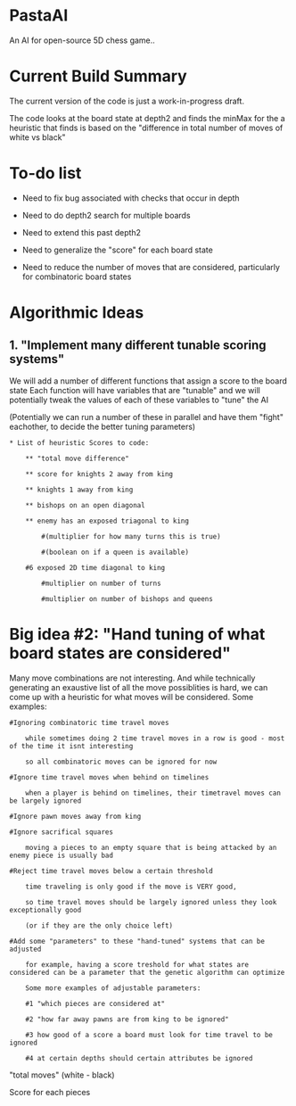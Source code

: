 # PastaAI
An AI for open-source 5D chess game..


# Current Build Summary

The current version of the code is just a work-in-progress draft.

The code looks at the board state at depth2 and finds the minMax for the a heuristic 
that finds is based on the "difference in total number of moves of white vs black"

# To-do list

* Need to fix bug associated with checks that occur in depth

* Need to do depth2 search for multiple boards

* Need to extend this past depth2

* Need to generalize the "score" for each board state

* Need to reduce the number of moves that are considered, particularly for combinatoric board states


# Algorithmic Ideas 
## 1. "Implement many different tunable scoring systems"

We will add a number of different functions that assign a score to the board state
Each function will have variables that are "tunable" and we will potentially tweak
the values of each of these variables to "tune" the AI

(Potentially we can run a number of these in parallel and have them "fight" eachother,
 to decide the better tuning parameters)

	* List of heuristic Scores to code:
	
		** "total move difference"
		
		** score for knights 2 away from king
		
		** knights 1 away from king
		
		** bishops on an open diagonal
		
		** enemy has an exposed triagonal to king 
		
			#(multiplier for how many turns this is true)
			
			#(boolean on if a queen is available)
			
		#6 exposed 2D time diagonal to king
		
			#multiplier on number of turns
			
			#multiplier on number of bishops and queens
		
# Big idea #2: "Hand tuning of what board states are considered"

Many move combinations are not interesting. And while technically generating an exaustive list of all the move possiblities is hard,
we can come up with a heuristic for what moves will be considered. Some examples:

	#Ignoring combinatoric time travel moves 
	
		while sometimes doing 2 time travel moves in a row is good - most of the time it isnt interesting	
		
		so all combinatoric moves can be ignored for now
		
	#Ignore time travel moves when behind on timelines
	
		when a player is behind on timelines, their timetravel moves can be largely ignored 
		
	#Ignore pawn moves away from king
	
    #Ignore sacrifical squares
	
		moving a pieces to an empty square that is being attacked by an enemy piece is usually bad
		
	#Reject time travel moves below a certain threshold
	
		time traveling is only good if the move is VERY good, 
		
		so time travel moves should be largely ignored unless they look exceptionally good
		
		(or if they are the only choice left)
		
	#Add some "parameters" to these "hand-tuned" systems that can be adjusted
	
		for example, having a score treshold for what states are considered can be a parameter that the genetic algorithm can optimize
		
		Some more examples of adjustable parameters:
		
		#1 "which pieces are considered at"
		
		#2 "how far away pawns are from king to be ignored"
		
		#3 how good of a score a board must look for time travel to be ignored
		
		#4 at certain depths should certain attributes be ignored

"total moves" (white - black)

Score for each pieces